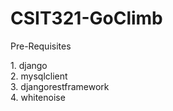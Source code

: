 # CSIT321-GoClimb


Pre-Requisites
<br>
<div>
    1. django<br>
    2. mysqlclient<br>
    3. djangorestframework<br>
    4. whitenoise<br>
 
    
    
    
 
